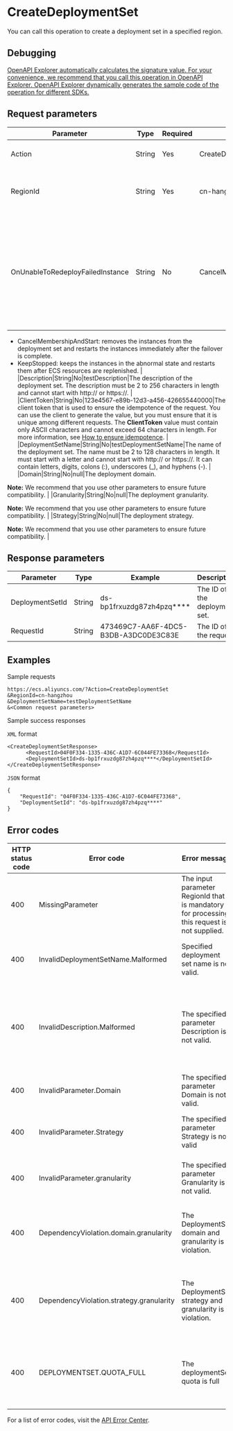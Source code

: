 # CreateDeploymentSet

You can call this operation to create a deployment set in a specified region.

## Debugging

[OpenAPI Explorer automatically calculates the signature value. For your convenience, we recommend that you call this operation in OpenAPI Explorer. OpenAPI Explorer dynamically generates the sample code of the operation for different SDKs.](https://api.aliyun.com/#product=Ecs&api=CreateDeploymentSet&type=RPC&version=2014-05-26)

## Request parameters

|Parameter|Type|Required|Example|Description|
|---------|----|--------|-------|-----------|
|Action|String|Yes|CreateDeploymentSet|The operation that you want to perform. Set the value to CreateDeploymentSet. |
|RegionId|String|Yes|cn-hangzhou|The region ID of the deployment set. You can call the [DescribeRegions](~~25609~~) operation to query the most recent region list. |
|OnUnableToRedeployFailedInstance|String|No|CancelMembershipAndStart|The emergency solution to be used in the following situation: Instances in the deployment set cannot be evenly distributed to different zones due to resource insufficiency after the instances are failed over from faulty physical machines to normal physical machines. Default value: CancelMembershipAndStart. Valid values:

-   CancelMembershipAndStart: removes the instances from the deployment set and restarts the instances immediately after the failover is complete.
-   KeepStopped: keeps the instances in the abnormal state and restarts them after ECS resources are replenished. |
|Description|String|No|testDescription|The description of the deployment set. The description must be 2 to 256 characters in length and cannot start with http:// or https://. |
|ClientToken|String|No|123e4567-e89b-12d3-a456-426655440000|The client token that is used to ensure the idempotence of the request. You can use the client to generate the value, but you must ensure that it is unique among different requests. The **ClientToken** value must contain only ASCII characters and cannot exceed 64 characters in length. For more information, see [How to ensure idempotence](~~25693~~). |
|DeploymentSetName|String|No|testDeploymentSetName|The name of the deployment set. The name must be 2 to 128 characters in length. It must start with a letter and cannot start with http:// or https://. It can contain letters, digits, colons \(:\), underscores \(\_\), and hyphens \(-\). |
|Domain|String|No|null|The deployment domain.

**Note:** We recommend that you use other parameters to ensure future compatibility. |
|Granularity|String|No|null|The deployment granularity.

**Note:** We recommend that you use other parameters to ensure future compatibility. |
|Strategy|String|No|null|The deployment strategy.

**Note:** We recommend that you use other parameters to ensure future compatibility. |

## Response parameters

|Parameter|Type|Example|Description|
|---------|----|-------|-----------|
|DeploymentSetId|String|ds-bp1frxuzdg87zh4pzq\*\*\*\*|The ID of the deployment set. |
|RequestId|String|473469C7-AA6F-4DC5-B3DB-A3DC0DE3C83E|The ID of the request. |

## Examples

Sample requests

```
https://ecs.aliyuncs.com/?Action=CreateDeploymentSet
&RegionId=cn-hangzhou
&DeploymentSetName=testDeploymentSetName
&<Common request parameters>
```

Sample success responses

`XML` format

```
<CreateDeploymentSetResponse>
      <RequestId>04F0F334-1335-436C-A1D7-6C044FE73368</RequestId>
      <DeploymentSetId>ds-bp1frxuzdg87zh4pzq****</DeploymentSetId>
</CreateDeploymentSetResponse>
```

`JSON` format

```
{
    "RequestId": "04F0F334-1335-436C-A1D7-6C044FE73368",
    "DeploymentSetId": "ds-bp1frxuzdg87zh4pzq****"
}
```

## Error codes

|HTTP status code|Error code|Error message|Description|
|----------------|----------|-------------|-----------|
|400|MissingParameter|The input parameter RegionId that is mandatory for processing this request is not supplied.|The error message returned because the required RegionId parameter is not specified.|
|400|InvalidDeploymentSetName.Malformed|Specified deployment set name is not valid.|The error message returned because the specified DeploymentSetName parameter is invalid.|
|400|InvalidDescription.Malformed|The specified parameter Description is not valid.|The error message returned because the specified Description parameter is invalid. The description must be 2 to 256 characters in length and cannot start with http:// or https://.|
|400|InvalidParameter.Domain|The specified parameter Domain is not valid.|The error message returned because the specified Domain parameter is invalid.|
|400|InvalidParameter.Strategy|The specified parameter Strategy is not valid|The error message returned because the specified Strategy parameter is invalid.|
|400|InvalidParameter.granularity|The specified parameter Granularity is not valid.|The error message returned because the specified Granularity parameter is invalid.|
|400|DependencyViolation.domain.granularity|The DeploymentSet domain and granularity is violation.|The error message returned because the specified Domain and Granularity parameters do not correspond to each other.|
|400|DependencyViolation.strategy.granularity|The DeploymentSet strategy and granularity is violation.|The error message returned because the specified Strategy and Granularity parameters do not correspond to each other.|
|400|DEPLOYMENTSET.QUOTA\_FULL|The deploymentSet quota is full|The error message returned because the maximum number of deployment sets has been reached. Reduce the number of deployment sets.|

For a list of error codes, visit the [API Error Center](https://error-center.alibabacloud.com/status/product/Ecs).

